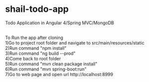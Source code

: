 # shail-todo-app
Todo Application in Angular 4/Spring MVC/MongoDB <br><br>

To Run the app after cloning<br>
1)Go to project root folder and navigate to src/main/resources/static<br>
2)Run command "npm install"<br>
3)Run command "ng build --prod"<br>
4)Come back to root folder<br>
5)Run command "mvn clean package install"<br>
6)Run command "mvn spring-boot:run"<br>
7)Go to web page and open url http://localhost:8999<br>
